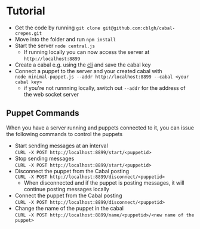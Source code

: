 # Tutorial

* Get the code by running `git clone git@github.com:cblgh/cabal-crepes.git`
* Move into the folder and run `npm install`
* Start the server `node central.js`
  * If running locally you can now access the server at `http://localhost:8899`
* Create a cabal e.g. using the [cli](https://github.com/cabal-club/cabal) and save the cabal key
* Connect a puppet to the server and your created cabal with  
 `node minimal-puppet.js --addr http://localhost:8899 --cabal <your cabal key>`
  * if you're not runnning locally, switch out `--addr` for the address of the web socket server



## Puppet Commands
When you have a server running and puppets connected to it, 
you can issue the following commands to control the puppets

* Start sending messages at an interval  
`CURL -X POST http://localhost:8899/start/<puppetid>` 
* Stop sending messages  
`CURL -X POST http://localhost:8899/start/<puppetid>` 
* Disconnect the puppet from the Cabal posting  
`CURL -X POST http://localhost:8899/disconnect/<puppetid>` 
  * When disconnected and if the puppet is posting messages, it will continue posting messages locally
* Connect the puppet from the Cabal posting  
`CURL -X POST http://localhost:8899/disconnect/<puppetid>` 
* Change the name of the puppet in the cabal  
`CURL -X POST http://localhost:8899/name/<puppetid>/<new name of the puppet>` 
